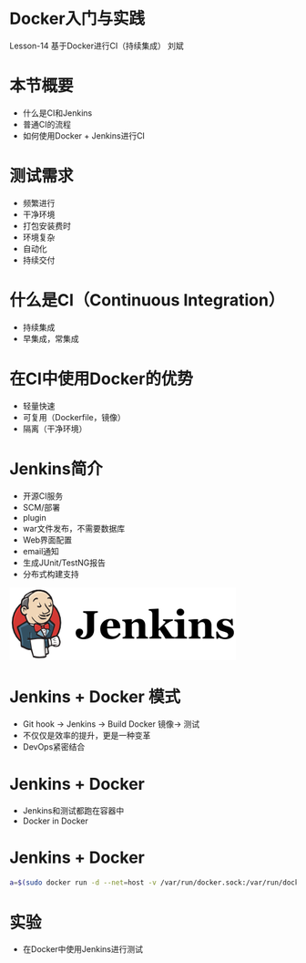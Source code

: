 # Docker入门与实践

Lesson-14 基于Docker进行CI（持续集成）
刘斌

# 本节概要

- 什么是CI和Jenkins
- 普通CI的流程
- 如何使用Docker + Jenkins进行CI

# 测试需求

- 频繁进行
- 干净环境
- 打包安装费时
- 环境复杂
- 自动化
- 持续交付

# 什么是CI（Continuous Integration）

- 持续集成
- 早集成，常集成


# 在CI中使用Docker的优势

- 轻量快速
- 可复用（Dockerfile，镜像）
- 隔离（干净环境）

# Jenkins简介

- 开源CI服务
- SCM/部署
- plugin
- war文件发布，不需要数据库
- Web界面配置
- email通知
- 生成JUnit/TestNG报告
- 分布式构建支持

![](./images/jenkins_logo.png)

# Jenkins + Docker 模式

- Git hook -> Jenkins -> Build Docker 镜像-> 测试
- 不仅仅是效率的提升，更是一种变革
- DevOps紧密结合

# Jenkins + Docker

- Jenkins和测试都跑在容器中
- Docker in Docker

# Jenkins + Docker

```bash
a=$(sudo docker run -d --net=host -v /var/run/docker.sock:/var/run/docker.sock -v /usr/bin/docker:/usr/bin/docker -v /sys:/sys -v /lib64:/lib64 -p 8080:8080 j4)
```

# 实验

- 在Docker中使用Jenkins进行测试

